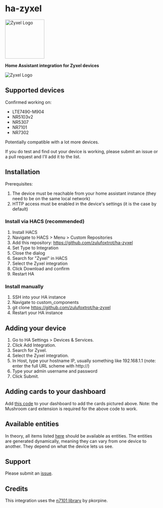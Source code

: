 # ha-zyxel

<img src="https://raw.githubusercontent.com/zulufoxtrot/ha-zyxel/refs/heads/main/resources/logo.png" alt="Zyxel Logo" width="128"/>


__Home Assistant integration for Zyxel devices__


<img src="https://raw.githubusercontent.com/zulufoxtrot/ha-zyxel/refs/heads/main/resources/screenshot.png" alt="Zyxel Logo" />


## Supported devices

Confirmed working on:

- LTE7490-M904
- NR5103v2
- NR5307
- NR7101
- NR7302

Potentially compatible with a lot more devices.

If you do test and find out your device is working, please submit an issue or a pull request and I'll add it to the list.

## Installation

Prerequisites:

1. The device must be reachable from your home assistant instance (they need to be on the same local network)
2. HTTP access must be enabled in the device's settings (it is the case by default)

### Install via HACS (recommended)

1. Install HACS
2. Navigate to HACS > Menu > Custom Repositories
3. Add this repository: https://github.com/zulufoxtrot/ha-zyxel
4. Set Type to Integration
5. Close the dialog
6. Search for "Zyxel" in HACS
7. Select the Zyxel integration
8. Click Download and confirm
9. Restart HA

### Install manually

1. SSH into your HA instance
2. Navigate to custom_components
3. git clone https://github.com/zulufoxtrot/ha-zyxel
4. Restart your HA instance

## Adding your device

1. Go to HA Settings > Devices & Services.
2. Click Add Integration.
3. Search for Zyxel.
4. Select the Zyxel integration.
5. In Host, type your hostname IP, usually something like 192.168.1.1 (note: enter the full URL scheme with http://)
6. Type your admin username and password
7. Click Submit.

## Adding cards to your dashboard

Add [this code](resources/card_example.yml) to your dashboard to add the cards pictured above.
Note: the Mushroom card extension is required for the above code to work.

## Available entities

In theory, all items listed [here](https://github.com/pkorpine/nr7101?tab=readme-ov-file#example-output) should be available as entities. The entities are generated dynamically, meaning they can vary from one device to another. They depend on what the device lets us see.

## Support

Please submit an [issue](https://github.com/zulufoxtrot/ha-zyxel/issues).

## Credits

This integration uses the [n7101 library](https://github.com/pkorpine/nr7101) by pkorpine.
